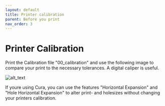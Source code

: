 ```yaml
---
layout: default
title: Printer calibration
parent: Before you print
nav_order: 3
---
```



# Printer Calibration


Print the Calibration file "00_calibration" and use the following image to compare your print to the necessary tolerances. A digital caliper is useful.

![alt_text](../calibration/calibration.png)

If youre using Cura, you can use the features "Horizontal Expansion" and "Hole Horizontal Expansion" to alter print- and holesizes without changing your printers calibration.